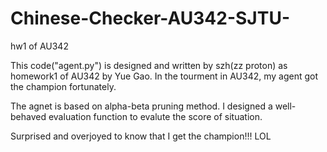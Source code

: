 # Chinese-Checker-AU342-SJTU-
hw1 of AU342

This code("agent.py") is designed and written by szh(zz proton) as homework1 of AU342 by Yue Gao.
In the tourment in AU342, my agent got the champion fortunately.

The agnet is based on alpha-beta pruning method.
I designed a well-behaved evaluation function to evalute the score of situation.

Surprised and overjoyed to know that I get the champion!!! LOL
